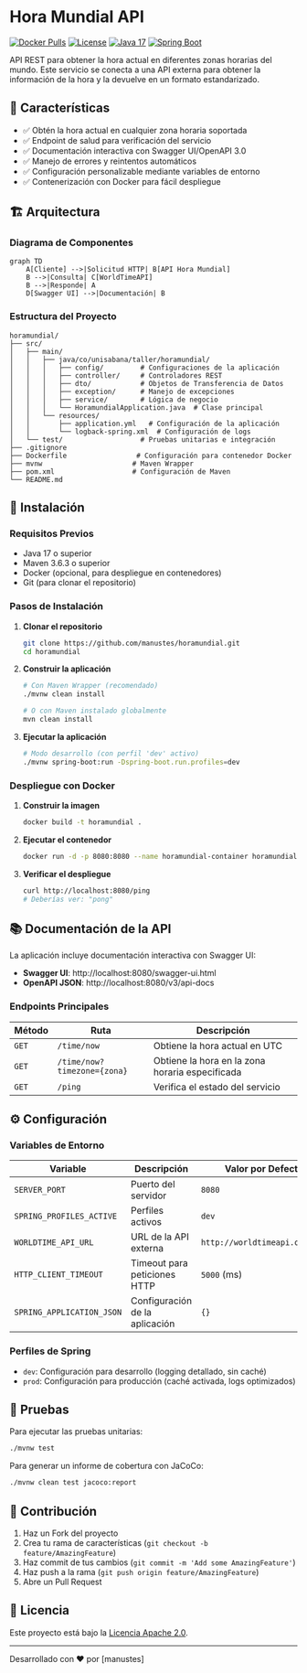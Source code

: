 # Hora Mundial API

[![Docker Pulls](https://img.shields.io/docker/pulls/mnustes/horamundial)](https://hub.docker.com/r/mnustes/horamundial)
[![License](https://img.shields.io/badge/License-Apache%202.0-blue.svg)](https://opensource.org/licenses/Apache-2.0)
[![Java 17](https://img.shields.io/badge/Java-17-orange.svg)](https://www.oracle.com/java/technologies/javase/jdk17-archive-downloads.html)
[![Spring Boot](https://img.shields.io/badge/Spring%20Boot-3.5.3-brightgreen.svg)](https://spring.io/projects/spring-boot)

API REST para obtener la hora actual en diferentes zonas horarias del mundo. Este servicio se conecta a una API externa para obtener la información de la hora y la devuelve en un formato estandarizado.

## 🚀 Características

- ✅ Obtén la hora actual en cualquier zona horaria soportada
- ✅ Endpoint de salud para verificación del servicio
- ✅ Documentación interactiva con Swagger UI/OpenAPI 3.0
- ✅ Manejo de errores y reintentos automáticos
- ✅ Configuración personalizable mediante variables de entorno
- ✅ Contenerización con Docker para fácil despliegue

## 🏗️ Arquitectura

### Diagrama de Componentes

```mermaid
graph TD
    A[Cliente] -->|Solicitud HTTP| B[API Hora Mundial]
    B -->|Consulta| C[WorldTimeAPI]
    B -->|Responde| A
    D[Swagger UI] -->|Documentación| B
```

### Estructura del Proyecto

```
horamundial/
├── src/
│   ├── main/
│   │   ├── java/co/unisabana/taller/horamundial/
│   │   │   ├── config/         # Configuraciones de la aplicación
│   │   │   ├── controller/     # Controladores REST
│   │   │   ├── dto/            # Objetos de Transferencia de Datos
│   │   │   ├── exception/      # Manejo de excepciones
│   │   │   ├── service/        # Lógica de negocio
│   │   │   └── HoramundialApplication.java  # Clase principal
│   │   └── resources/
│   │       ├── application.yml   # Configuración de la aplicación
│   │       └── logback-spring.xml  # Configuración de logs
│   └── test/                   # Pruebas unitarias e integración
├── .gitignore
├── Dockerfile                 # Configuración para contenedor Docker
├── mvnw                      # Maven Wrapper
├── pom.xml                   # Configuración de Maven
└── README.md
```

## 🚀 Instalación

### Requisitos Previos

- Java 17 o superior
- Maven 3.6.3 o superior
- Docker (opcional, para despliegue en contenedores)
- Git (para clonar el repositorio)

### Pasos de Instalación

1. **Clonar el repositorio**
   ```bash
   git clone https://github.com/manustes/horamundial.git
   cd horamundial
   ```

2. **Construir la aplicación**
   ```bash
   # Con Maven Wrapper (recomendado)
   ./mvnw clean install
   
   # O con Maven instalado globalmente
   mvn clean install
   ```

3. **Ejecutar la aplicación**
   ```bash
   # Modo desarrollo (con perfil 'dev' activo)
   ./mvnw spring-boot:run -Dspring-boot.run.profiles=dev
   ```

### Despliegue con Docker

1. **Construir la imagen**
   ```bash
   docker build -t horamundial .
   ```

2. **Ejecutar el contenedor**
   ```bash
   docker run -d -p 8080:8080 --name horamundial-container horamundial
   ```

3. **Verificar el despliegue**
   ```bash
   curl http://localhost:8080/ping
   # Deberías ver: "pong"
   ```

## 📚 Documentación de la API

La aplicación incluye documentación interactiva con Swagger UI:

- **Swagger UI**: http://localhost:8080/swagger-ui.html
- **OpenAPI JSON**: http://localhost:8080/v3/api-docs

### Endpoints Principales

| Método | Ruta | Descripción |
|--------|------|-------------|
| `GET`  | `/time/now` | Obtiene la hora actual en UTC |
| `GET`  | `/time/now?timezone={zona}` | Obtiene la hora en la zona horaria especificada |
| `GET`  | `/ping` | Verifica el estado del servicio |

## ⚙️ Configuración

### Variables de Entorno

| Variable | Descripción | Valor por Defecto |
|----------|-------------|-------------------|
| `SERVER_PORT` | Puerto del servidor | `8080` |
| `SPRING_PROFILES_ACTIVE` | Perfiles activos | `dev` |
| `WORLDTIME_API_URL` | URL de la API externa | `http://worldtimeapi.org/api` |
| `HTTP_CLIENT_TIMEOUT` | Timeout para peticiones HTTP | `5000` (ms) |
| `SPRING_APPLICATION_JSON` | Configuración de la aplicación | `{} ` |

### Perfiles de Spring

- `dev`: Configuración para desarrollo (logging detallado, sin caché)
- `prod`: Configuración para producción (caché activada, logs optimizados)

## 🧪 Pruebas

Para ejecutar las pruebas unitarias:

```bash
./mvnw test
```

Para generar un informe de cobertura con JaCoCo:

```bash
./mvnw clean test jacoco:report
```

## 🤝 Contribución

1. Haz un Fork del proyecto
2. Crea tu rama de características (`git checkout -b feature/AmazingFeature`)
3. Haz commit de tus cambios (`git commit -m 'Add some AmazingFeature'`)
4. Haz push a la rama (`git push origin feature/AmazingFeature`)
5. Abre un Pull Request

## 📄 Licencia

Este proyecto está bajo la [Licencia Apache 2.0](https://www.apache.org/licenses/LICENSE-2.0).

---

Desarrollado con ❤️ por [manustes]
